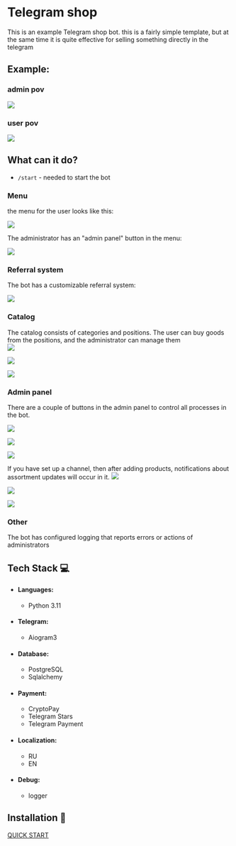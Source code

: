 # Telegram shop

This is an example Telegram shop bot.
this is a fairly simple template, but at the same time it is quite effective for selling something directly in the
telegram

## Example:

### admin pov

![](assets/admin_pov.gif)

### user pov

![](assets/user_pov.gif)

## What can it do?

- `/start` - needed to start the bot

### Menu

the menu for the user looks like this:

![](assets/menu_picture.png)

The administrator has an "admin panel" button in the menu:

![](assets/menu_as_admin_picture.png)

### Referral system
The bot has a customizable referral system:

![](assets/referral_system.png)

### Catalog

The catalog consists of categories and positions. The user can buy goods from the positions, and the administrator can
manage them  
![](assets/categories_picture.png)

![](assets/positions_picture.png)

![](assets/position_description_picture.png)

### Admin panel

There are a couple of buttons in the admin panel to control all processes in the bot.

![](assets/admin_menu_picture.png)

![](assets/shop_menu_picture.png)

![](assets/goods_management_menu_picture.png)

If you have set up a channel, then after adding products, notifications about assortment updates will occur in it.
![](assets/assortment_update.png)

![](assets/categories_management_menu_picture.png)

![](assets/user_menu_picture.png)

### Other

The bot has configured logging that reports errors or actions of administrators

## Tech Stack 💻

- #### Languages:
    - Python 3.11

- #### Telegram:
    - Aiogram3

- #### Database:
    - PostgreSQL
    - Sqlalchemy

- #### Payment:
    - CryptoPay
    - Telegram Stars
    - Telegram Payment

- #### Localization:
    - RU
    - EN

- #### Debug:
    - logger

## Installation 💾

[QUICK START](markdown/quick_start.md)